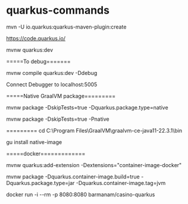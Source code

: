 # quarkus-commands

mvn -U io.quarkus:quarkus-maven-plugin:create

https://code.quarkus.io/

mvnw quarkus:dev

=====To debug=======

mvnw compile quarkus:dev -Ddebug

Connect Debugger to localhost:5005


=====Native GraalVM package=========

mvnw package -DskipTests=true -Dquarkus.package.type=native

mvnw package -DskipTests=true -Pnative

=========
cd C:\Program Files\GraalVM\graalvm-ce-java11-22.3.1\bin

gu install native-image


=====docker=============


mvnw quarkus:add-extension -Dextensions="container-image-docker"

mvnw package -Dquarkus.container-image.build=true -Dquarkus.package.type=jar -Dquarkus.container-image.tag=jvm

docker run -i --rm -p 8080:8080 barmanam/casino-quarkus